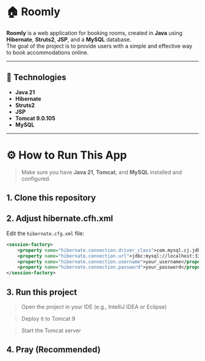 # 🏠 Roomly

**Roomly** is a web application for booking rooms, created in **Java** using **Hibernate**, **Struts2**, **JSP**, and a **MySQL** database.  
The goal of the project is to provide users with a simple and effective way to book accommodations online.

---

## 🚀 Technologies

- **Java 21**
- **Hibernate**
- **Struts2**
- **JSP**
- **Tomcat 9.0.105**
- **MySQL**

---

# ⚙️ How to Run This App

> Make sure you have **Java 21**, **Tomcat**, and **MySQL** installed and configured.

## 1. Clone this repository

## 2. Adjust hibernate.cfh.xml
Edit the `hibernate.cfg.xml` file:

```xml
<session-factory>
    <property name="hibernate.connection.driver_class">com.mysql.cj.jdbc.Driver</property>
    <property name="hibernate.connection.url">jdbc:mysql://localhost:3306/yourdatabasename?useSSL=false</property>
    <property name="hibernate.connection.username">your_username</property>
    <property name="hibernate.connection.password">your_password</property>
</session-factory>
```

## 3. Run this project

> Open the project in your IDE (e.g., IntelliJ IDEA or Eclipse)

> Deploy it to Tomcat 9

> Start the Tomcat server

## 4. Pray (Recommended)
